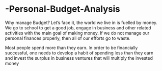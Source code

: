 # -Personal-Budget-Analysis


Why manage Budget?
Let’s face it, the world we live in is fuelled by money. We go to school to get a good job, engage in business and other related activities with the main goal of making money. If we do not manage our personal finances properly, then all of our efforts go to waste.

Most people spend more than they earn. In order to be financially successful, one needs to develop a habit of spending less than they earn and invest the surplus in business ventures that will multiply the invested money


